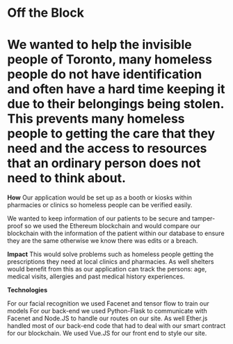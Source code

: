 # Off the Block 

# We wanted to help the invisible people of Toronto, many homeless people do not have identification and often have a hard time keeping it due to their belongings being stolen. This prevents many homeless people to getting the care that they need and the access to resources that an ordinary person does not need to think about.

**How**
Our application would be set up as a booth or kiosks within pharmacies or clinics so homeless people can be verified easily.

We wanted to keep information of our patients to be secure and tamper-proof so we used the Ethereum blockchain and would compare our blockchain with the information of the patient within our database to ensure they are the same otherwise we know there was edits or a breach.


**Impact**
This would solve problems such as homeless people getting the prescriptions they need at local clinics and pharmacies. As well shelters would benefit from this as our application can track the persons: age, medical visits, allergies and past medical history experiences.



**Technologies**

For our facial recognition we used Facenet and tensor flow to train our models 
For our back-end we used Python-Flask to communicate with Facenet and Node.JS to handle our routes on our site.
As well Ether.js handled most of our back-end code that had to deal with our smart contract for our blockchain. 
We used Vue.JS for our front end to style our site.
